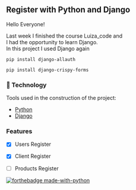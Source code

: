## Register with Python and Django

Hello Everyone!

Last week I finished the course Luiza_code and   
I had the opportunity to learn Django.   
In this project I used Django again

`pip install django-allauth`

    pip install django-crispy-forms
    
    
    
### 🔧 Technology



Tools used in the construction of the project:

- [Python](https://www.python.org/)
- [Django](https://www.djangoproject.com/)




### Features

- [x] Users Register
- [x] Client Register
- [ ] Products Register


[![forthebadge made-with-python](http://ForTheBadge.com/images/badges/made-with-python.svg)](https://www.python.org/)

